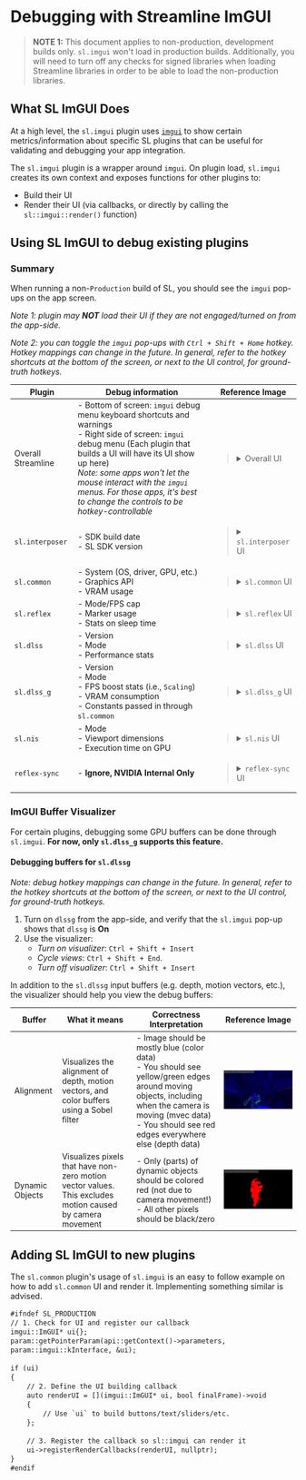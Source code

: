 # Debugging with Streamline ImGUI
> **NOTE 1:**
> This document applies to non-production, development builds only. `sl.imgui` won't load in production builds.
> Additionally, you will need to turn off any checks for signed libraries when loading Streamline libraries in order to be able to load the non-production libraries.

## What SL ImGUI Does

At a high level, the `sl.imgui` plugin uses [`imgui`](https://github.com/ocornut/imgui) to show certain metrics/information about specific SL plugins that can be useful for validating and debugging your app integration.

The `sl.imgui` plugin is a wrapper around `imgui`. On plugin load, `sl.imgui` creates its own context and exposes functions for other plugins to:
 * Build their UI
 * Render their UI (via callbacks, or directly by calling the `sl::imgui::render()` function)

## Using SL ImGUI to debug existing plugins
### Summary

When running a non-`Production` build of SL, you should see the `imgui` pop-ups on the app screen.

*Note 1: plugin may **NOT** load their UI if they are not engaged/turned on from the app-side.*

*Note 2: you can toggle the `imgui` pop-ups with `Ctrl + Shift + Home` hotkey. Hotkey mappings can change in the future. In general, refer to the hotkey shortcuts at the bottom of the screen, or next to the UI control, for ground-truth hotkeys.*

Plugin | Debug information | Reference Image
---|---|---
Overall Streamline  |  - Bottom of screen: `imgui` debug menu keyboard shortcuts and warnings <br>  - Right side of screen: `imgui` debug menu (Each plugin that builds a UI will have its UI show up here) <br> *Note: some apps won't let the mouse interact with the `imgui` menus. For those apps, it's best to change the controls to be hotkey-controllable* | <blockquote><details><summary>Overall UI</summary><img width="100%" src="./media/sl_imgui_collapsed_view_captions.png"></details></blockquote>
`sl.interposer` | - SDK build date <br> - SL SDK version | <blockquote><details><summary>`sl.interposer` UI</summary><img max-width="100%" height="auto" src="./media/sl_imgui_interposer.png"></details></blockquote>
`sl.common` | - System (OS, driver, GPU, etc.) <br> - Graphics API <br> - VRAM usage | <blockquote><details><summary>`sl.common` UI</summary><img max-width="100%" height="auto" src="./media/sl_imgui_common.png"></details></blockquote>
`sl.reflex` | - Mode/FPS cap <br> - Marker usage <br> - Stats on sleep time | <blockquote><details><summary>`sl.reflex` UI</summary><img max-width="100%" height="auto" src="./media/sl_imgui_reflex.png"></details></blockquote>
`sl.dlss` | - Version <br> - Mode <br> - Performance stats | <blockquote><details><summary>`sl.dlss` UI</summary><img max-width="100%" height="auto" src="./media/sl_imgui_dlss.png"></details></blockquote>
`sl.dlss_g` | - Version <br> - Mode <br> - FPS boost stats (i.e., `Scaling`) <br> - VRAM consumption <br> - Constants passed in through `sl.common` | <blockquote><details><summary>`sl.dlss_g` UI</summary><img max-width="100%" height="auto" src="./media/sl_imgui_dlssg.png"></details></blockquote>
`sl.nis` | - Mode <br> - Viewport dimensions <br> - Execution time on GPU | <blockquote><details><summary>`sl.nis` UI</summary><img max-width="100%" height="auto" src="./media/sl_imgui_nis.png"></details></blockquote>
`reflex-sync` | - **Ignore, NVIDIA Internal Only** | <blockquote><details><summary>`reflex-sync` UI</summary><img max-width="100%" height="auto" src="./media/sl_imgui_reflex_sync.png"></details></blockquote>

### ImGUI Buffer Visualizer
For certain plugins, debugging some GPU buffers can be done through `sl.imgui`. **For now, only `sl.dlss_g` supports this feature.**

#### Debugging buffers for `sl.dlssg`
*Note: debug hotkey mappings can change in the future. In general, refer to the hotkey shortcuts at the bottom of the screen, or next to the UI control, for ground-truth hotkeys.*

1. Turn on `dlssg` from the app-side, and verify that the `sl.imgui` pop-up shows that `dlssg` is **On**
2. Use the visualizer:
   * *Turn on visualizer*: `Ctrl + Shift + Insert`
   * *Cycle views*: `Ctrl + Shift + End`.
   * *Turn off visualizer*: `Ctrl + Shift + Insert`

In addition to the `sl.dlssg` input buffers (e.g. depth, motion vectors, etc.), the visualizer should help you view the debug buffers:

Buffer | What it means | Correctness Interpretation | Reference Image
---|---|---|---
Alignment | Visualizes the alignment of depth, motion vectors, and color buffers using a Sobel filter | - Image should be mostly blue (color data) <br> - You should see yellow/green edges around moving objects, including when the camera is moving (mvec data) <br> - You should see red edges everywhere else (depth data) | <img max-width="100%" height="auto" src="./media/sl_imgui_dlssg_buffer_alignment.png">
Dynamic Objects | Visualizes pixels that have non-zero motion vector values. This excludes motion caused by camera movement | - Only (parts) of dynamic objects should be colored red (not due to camera movement!) <br> - All other pixels should be black/zero | <img max-width="100%" height="auto" src="./media/sl_imgui_dlssg_dynamic_objs.png">

## Adding SL ImGUI to new plugins
The `sl.common` plugin's usage of `sl.imgui` is an easy to follow example on how to add `sl.common` UI and render it. Implementing something similar is advised.

```
#ifndef SL_PRODUCTION
// 1. Check for UI and register our callback
imgui::ImGUI* ui{};
param::getPointerParam(api::getContext()->parameters, param::imgui::kInterface, &ui);

if (ui)
{
    // 2. Define the UI building callback
    auto renderUI = [](imgui::ImGUI* ui, bool finalFrame)->void
    {
        // Use `ui` to build buttons/text/sliders/etc.
    };

    // 3. Register the callback so sl::imgui can render it
    ui->registerRenderCallbacks(renderUI, nullptr);
}
#endif
```

